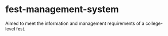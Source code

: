 fest-management-system
======================

Aimed to meet the information and management requirements of a college-level fest.
